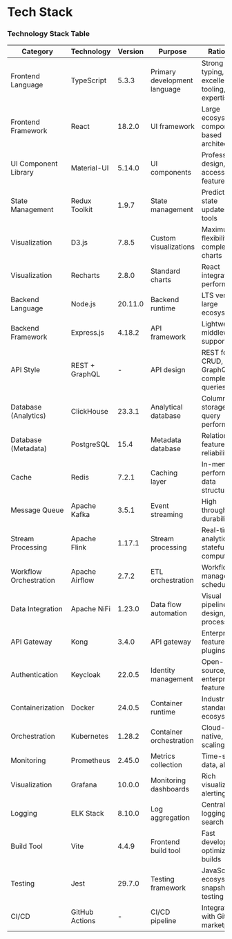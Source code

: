 # Tech Stack

### Technology Stack Table

| Category | Technology | Version | Purpose | Rationale |
|----------|------------|---------|---------|-----------|
| Frontend Language | TypeScript | 5.3.3 | Primary development language | Strong typing, excellent tooling, team expertise |
| Frontend Framework | React | 18.2.0 | UI framework | Large ecosystem, component-based architecture |
| UI Component Library | Material-UI | 5.14.0 | UI components | Professional design, accessibility features |
| State Management | Redux Toolkit | 1.9.7 | State management | Predictable state updates, dev tools |
| Visualization | D3.js | 7.8.5 | Custom visualizations | Maximum flexibility for complex charts |
| Visualization | Recharts | 2.8.0 | Standard charts | React integration, performance |
| Backend Language | Node.js | 20.11.0 | Backend runtime | LTS version, large ecosystem |
| Backend Framework | Express.js | 4.18.2 | API framework | Lightweight, middleware support |
| API Style | REST + GraphQL | - | API design | REST for CRUD, GraphQL for complex queries |
| Database (Analytics) | ClickHouse | 23.3.1 | Analytical database | Columnar storage, query performance |
| Database (Metadata) | PostgreSQL | 15.4 | Metadata database | Relational features, reliability |
| Cache | Redis | 7.2.1 | Caching layer | In-memory performance, data structures |
| Message Queue | Apache Kafka | 3.5.1 | Event streaming | High throughput, durability |
| Stream Processing | Apache Flink | 1.17.1 | Stream processing | Real-time analytics, stateful computing |
| Workflow Orchestration | Apache Airflow | 2.7.2 | ETL orchestration | Workflow management, scheduling |
| Data Integration | Apache NiFi | 1.23.0 | Data flow automation | Visual pipeline design, 150+ processors |
| API Gateway | Kong | 3.4.0 | API gateway | Enterprise features, plugins |
| Authentication | Keycloak | 22.0.5 | Identity management | Open-source, enterprise features |
| Containerization | Docker | 24.0.5 | Container runtime | Industry standard, ecosystem |
| Orchestration | Kubernetes | 1.28.2 | Container orchestration | Cloud-native, auto-scaling |
| Monitoring | Prometheus | 2.45.0 | Metrics collection | Time-series data, alerting |
| Visualization | Grafana | 10.0.0 | Monitoring dashboards | Rich visualization, alerting |
| Logging | ELK Stack | 8.10.0 | Log aggregation | Centralized logging, search |
| Build Tool | Vite | 4.4.9 | Frontend build tool | Fast development, optimized builds |
| Testing | Jest | 29.7.0 | Testing framework | JavaScript ecosystem, snapshot testing |
| CI/CD | GitHub Actions | - | CI/CD pipeline | Integrated with GitHub, marketplace |

